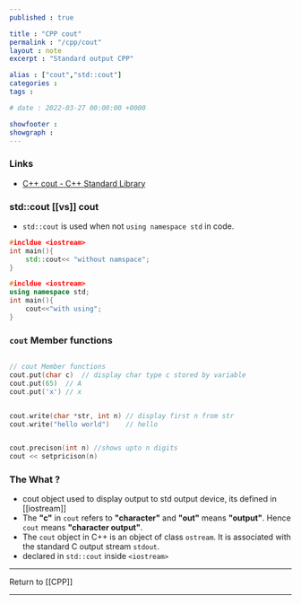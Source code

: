 ```yaml
---
published : true

title : "CPP cout"
permalink : "/cpp/cout"
layout : note
excerpt : "Standard output CPP"

alias : ["cout","std::cout"]
categories : 
tags : 

# date : 2022-03-27 00:00:00 +0000

showfooter : 
showgraph : 
---
```

### Links 

- [C++ cout - C++ Standard Library](https://www.programiz.com/cpp-programming/library-function/iostream/cout)

### std::cout [[vs]] cout 

- `std::cout` is used when not `using namespace std` in code.

```cpp
#incldue <iostream>
int main(){
	std::cout<< "without namspace";
}

#incldue <iostream>
using namespace std;
int main(){
	cout<<"with using";
}
```

### `cout` Member functions

```cpp

// cout Member functions
cout.put(char c)  // display char type c stored by variable
cout.put(65)  // A
cout.put('x') // x 


cout.write(char *str, int n) // display first n from str
cout.write("hello world")    // hello


cout.precison(int n) //shows upto n digits 
cout << setpricison(n) 

```

### The What ?

- cout object used to display output to std output device, its defined in [[iostream]]
- The **"c"** in `cout` refers to **"character"** and **"out"** means **"output"**. Hence `cout` means **"character output"**. 
- The `cout` object in C++ is an object of class `ostream`. It is associated with the standard C output stream `stdout`.
- declared in `std::cout` inside `<iostream>`

---

Return to [[CPP]]

---
